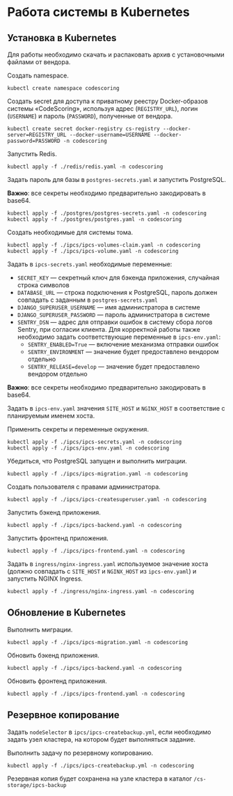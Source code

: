 # Работа системы в Kubernetes

## Установка в Kubernetes

Для работы необходимо скачать и распаковать архив с установочными файлами от вендора.

Создать namespace.

```
kubectl create namespace codescoring
```

Создать secret для доступа к приватному реестру Docker-образов системы «CodeScoring», используя адрес (`REGISTRY_URL`), логин (`USERNAME`) и пароль (`PASSWORD`), полученные от вендора.

```
kubectl create secret docker-registry cs-registry --docker-server=REGISTRY_URL --docker-username=USERNAME --docker-password=PASSWORD -n codescoring
```


Запустить Redis.

```
kubectl apply -f ./redis/redis.yaml -n codescoring
```


Задать пароль для базы в `postgres-secrets.yaml` и запустить PostgreSQL.

**Важно**: все секреты необходимо предварительно закодировать в base64.

```
kubectl apply -f ./postgres/postgres-secrets.yaml -n codescoring
kubectl apply -f ./postgres/postgres.yaml -n codescoring
```


Создать необходимые для системы тома.

```
kubectl apply -f ./ipcs/ipcs-volumes-claim.yaml -n codescoring
kubectl apply -f ./ipcs/ipcs-volume.yaml -n codescoring
```

Задать в `ipcs-secrets.yaml` необходимые переменные:

- `SECRET_KEY` — секретный ключ для бэкенда приложения, случайная строка символов
- `DATABASE_URL` — строка подключения к PostgreSQL, пароль должен совпадать с заданным в `postgres-secrets.yaml`
- `DJANGO_SUPERUSER_USERNAME` — имя администратора в системе
- `DJANGO_SUPERUSER_PASSWORD` — пароль администратора в системе
- `SENTRY_DSN` — адрес для отправки ошибок в систему сбора логов Sentry, при согласии клиента. Для корректной работы также необходимо задать соответствующие переменные в `ipcs-env.yaml`:
    - `SENTRY_ENABLED=True` — включение механизма отправки ошибок
    - `SENTRY_ENVIRONMENT` — значение будет предоставлено вендором отдельно
    - `SENTRY_RELEASE=develop` — значение будет предоставлено вендором отдельно


**Важно**: все секреты необходимо предварительно закодировать в base64.


Задать в `ipcs-env.yaml` значения `SITE_HOST` и `NGINX_HOST` в соответствие с планируемым именем хоста.


Применить секреты и переменные окружения.

```
kubectl apply -f ./ipcs/ipcs-secrets.yaml -n codescoring
kubectl apply -f ./ipcs/ipcs-env.yaml -n codescoring
```


Убедиться, что PostgreSQL запущен и выполнить миграции.

```
kubectl apply -f ./ipcs/ipcs-migration.yaml -n codescoring
```


Создать пользователя с правами администратора.

```
kubectl apply -f ./ipcs/ipcs-createsuperuser.yaml -n codescoring
```


Запустить бэкенд приложения.

```
kubectl apply -f ./ipcs/ipcs-backend.yaml -n codescoring
```


Запустить фронтенд приложения.

```
kubectl apply -f ./ipcs/ipcs-frontend.yaml -n codescoring
```


Задать в `ingress/nginx-ingress.yaml` используемое значение хоста (должно совпадать с `SITE_HOST` и `NGINX_HOST` из `ipcs-env.yaml`) и запустить NGINX Ingress.

```
kubectl apply -f ./ingress/nginx-ingress.yaml -n codescoring
```

## Обновление в Kubernetes

Выполнить миграции.

```
kubectl apply -f ./ipcs/ipcs-migration.yaml -n codescoring
```

Обновить бэкенд приложения.

```
kubectl apply -f ./ipcs/ipcs-backend.yaml -n codescoring
```


Обновить фронтенд приложения.

```
kubectl apply -f ./ipcs/ipcs-frontend.yaml -n codescoring
```

## Резервное копирование

Задать `nodeSelector` в `ipcs/ipcs-createbackup.yml`, если необходимо задать узел кластера, на котором будет выполняться задание.


Выполнить задачу по резервному копированию.

```
kubectl apply -f ./ipcs/ipcs-createbackup.yml -n codescoring
```

Резервная копия будет сохранена на узле кластера в каталог `/cs-storage/ipcs-backup`
